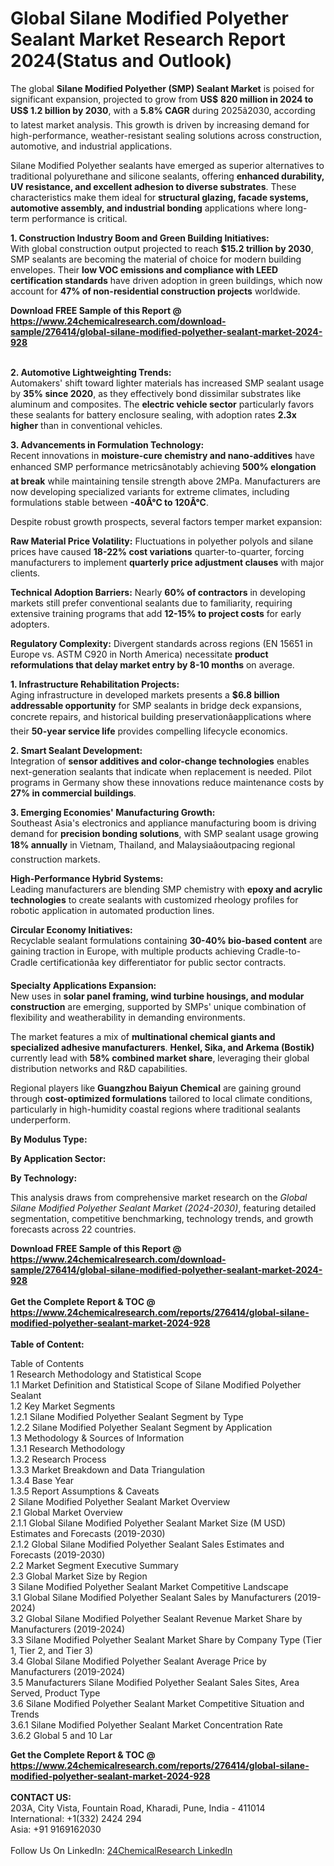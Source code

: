 <h1>Global Silane Modified Polyether Sealant Market Research Report 2024(Status and Outlook)</h1><p>The global <strong>Silane Modified Polyether (SMP) Sealant Market</strong> is poised for significant expansion, projected to grow from <strong>US$</strong> <strong>820</strong><strong> million in 2024 to US$ 1.2 billion by 2030</strong>, with a <strong>5.8% CAGR</strong> during 2025â2030, according to latest market analysis. This growth is driven by increasing demand for high-performance, weather-resistant sealing solutions across construction, automotive, and industrial applications.</p><p>Silane Modified Polyether sealants have emerged as superior alternatives to traditional polyurethane and silicone sealants, offering <strong>enhanced durability, UV resistance, and excellent adhesion to diverse substrates</strong>. These characteristics make them ideal for <strong>structural glazing, facade systems, automotive assembly, and industrial bonding</strong> applications where long-term performance is critical.</p><p><strong>1. Construction Industry Boom and Green Building Initiatives:</strong><br>
With global construction output projected to reach <strong>$15.2 trillion by 2030</strong>, SMP sealants are becoming the material of choice for modern building envelopes. Their <strong>low VOC emissions and compliance with LEED certification standards</strong> have driven adoption in green buildings, which now account for <strong>47% of non-residential construction projects</strong> worldwide.</p><div><b>Download FREE Sample of this Report @ 
            <a href="https://www.24chemicalresearch.com/download-sample/276414/global-silane-modified-polyether-sealant-market-2024-928">
            https://www.24chemicalresearch.com/download-sample/276414/global-silane-modified-polyether-sealant-market-2024-928</a></b></div><br><p><strong>2. Automotive Lightweighting Trends:</strong><br>
Automakers' shift toward lighter materials has increased SMP sealant usage by <strong>35% since 2020</strong>, as they effectively bond dissimilar substrates like aluminum and composites. The <strong>electric vehicle sector</strong> particularly favors these sealants for battery enclosure sealing, with adoption rates <strong>2.3x higher</strong> than in conventional vehicles.</p><p><strong>3. Advancements in Formulation Technology:</strong><br>
Recent innovations in <strong>moisture-cure chemistry and nano-additives</strong> have enhanced SMP performance metricsânotably achieving <strong>500% elongation at break</strong> while maintaining tensile strength above 2MPa. Manufacturers are now developing specialized variants for extreme climates, including formulations stable between <strong>-40Â°C to 120Â°C</strong>.</p><p>Despite robust growth prospects, several factors temper market expansion:</p><p><strong>Raw Material Price Volatility:</strong> Fluctuations in polyether polyols and silane prices have caused <strong>18-22% cost variations</strong> quarter-to-quarter, forcing manufacturers to implement <strong>quarterly price adjustment clauses</strong> with major clients.</p><p><strong>Technical Adoption Barriers:</strong> Nearly <strong>60% of contractors</strong> in developing markets still prefer conventional sealants due to familiarity, requiring extensive training programs that add <strong>12-15% to project costs</strong> for early adopters.</p><p><strong>Regulatory Complexity:</strong> Divergent standards across regions (EN 15651 in Europe vs. ASTM C920 in North America) necessitate <strong>product reformulations that delay market entry by 8-10 months</strong> on average.</p><p><strong>1. Infrastructure Rehabilitation Projects:</strong><br>
Aging infrastructure in developed markets presents a <strong>$6.8 billion addressable opportunity</strong> for SMP sealants in bridge deck expansions, concrete repairs, and historical building preservationâapplications where their <strong>50-year service life</strong> provides compelling lifecycle economics.</p><p><strong>2. Smart Sealant Development:</strong><br>
Integration of <strong>sensor additives and color-change technologies</strong> enables next-generation sealants that indicate when replacement is needed. Pilot programs in Germany show these innovations reduce maintenance costs by <strong>27% in commercial buildings</strong>.</p><p><strong>3. Emerging Economies' Manufacturing Growth:</strong><br>
Southeast Asia's electronics and appliance manufacturing boom is driving demand for <strong>precision bonding solutions</strong>, with SMP sealant usage growing <strong>18% annually</strong> in Vietnam, Thailand, and Malaysiaâoutpacing regional construction markets.</p><p><strong>High-Performance Hybrid Systems:</strong><br>
	Leading manufacturers are blending SMP chemistry with <strong>epoxy and acrylic technologies</strong> to create sealants with customized rheology profiles for robotic application in automated production lines.</p><p><strong>Circular Economy Initiatives:</strong><br>
	Recyclable sealant formulations containing <strong>30-40% bio-based content</strong> are gaining traction in Europe, with multiple products achieving Cradle-to-Cradle certificationâa key differentiator for public sector contracts.</p><p><strong>Specialty Applications Expansion:</strong><br>
	New uses in <strong>solar panel framing, wind turbine housings, and modular construction</strong> are emerging, supported by SMPs' unique combination of flexibility and weatherability in demanding environments.</p><p>The market features a mix of <strong>multinational chemical giants and specialized adhesive manufacturers</strong>. <strong>Henkel, Sika, and Arkema (Bostik)</strong> currently lead with <strong>58% combined market share</strong>, leveraging their global distribution networks and R&amp;D capabilities.</p><p>Regional players like <strong>Guangzhou Baiyun Chemical</strong> are gaining ground through <strong>cost-optimized formulations</strong> tailored to local climate conditions, particularly in high-humidity coastal regions where traditional sealants underperform.</p><p><strong>By Modulus Type:</strong></p><p><strong>By Application Sector:</strong></p><p><strong>By Technology:</strong></p><p>This analysis draws from comprehensive market research on the <em>Global Silane Modified Polyether Sealant Market (2024-2030)</em>, featuring detailed segmentation, competitive benchmarking, technology trends, and growth forecasts across 22 countries.</p><div><b>Download FREE Sample of this Report @ 
            <a href="https://www.24chemicalresearch.com/download-sample/276414/global-silane-modified-polyether-sealant-market-2024-928">
            https://www.24chemicalresearch.com/download-sample/276414/global-silane-modified-polyether-sealant-market-2024-928</a></b></div><br><div><b>Get the Complete Report & TOC @ 
            <a href="https://www.24chemicalresearch.com/reports/276414/global-silane-modified-polyether-sealant-market-2024-928">
            https://www.24chemicalresearch.com/reports/276414/global-silane-modified-polyether-sealant-market-2024-928</a></b></div><br>
            <b>Table of Content:</b><p>Table of Contents<br />
1 Research Methodology and Statistical Scope<br />
1.1 Market Definition and Statistical Scope of Silane Modified Polyether Sealant<br />
1.2 Key Market Segments<br />
1.2.1 Silane Modified Polyether Sealant Segment by Type<br />
1.2.2 Silane Modified Polyether Sealant Segment by Application<br />
1.3 Methodology & Sources of Information<br />
1.3.1 Research Methodology<br />
1.3.2 Research Process<br />
1.3.3 Market Breakdown and Data Triangulation<br />
1.3.4 Base Year<br />
1.3.5 Report Assumptions & Caveats<br />
2 Silane Modified Polyether Sealant Market Overview<br />
2.1 Global Market Overview<br />
2.1.1 Global Silane Modified Polyether Sealant Market Size (M USD) Estimates and Forecasts (2019-2030)<br />
2.1.2 Global Silane Modified Polyether Sealant Sales Estimates and Forecasts (2019-2030)<br />
2.2 Market Segment Executive Summary<br />
2.3 Global Market Size by Region<br />
3 Silane Modified Polyether Sealant Market Competitive Landscape<br />
3.1 Global Silane Modified Polyether Sealant Sales by Manufacturers (2019-2024)<br />
3.2 Global Silane Modified Polyether Sealant Revenue Market Share by Manufacturers (2019-2024)<br />
3.3 Silane Modified Polyether Sealant Market Share by Company Type (Tier 1, Tier 2, and Tier 3)<br />
3.4 Global Silane Modified Polyether Sealant Average Price by Manufacturers (2019-2024)<br />
3.5 Manufacturers Silane Modified Polyether Sealant Sales Sites, Area Served, Product Type<br />
3.6 Silane Modified Polyether Sealant Market Competitive Situation and Trends<br />
3.6.1 Silane Modified Polyether Sealant Market Concentration Rate<br />
3.6.2 Global 5 and 10 Lar</p><div><b>Get the Complete Report & TOC @ 
            <a href="https://www.24chemicalresearch.com/reports/276414/global-silane-modified-polyether-sealant-market-2024-928">
            https://www.24chemicalresearch.com/reports/276414/global-silane-modified-polyether-sealant-market-2024-928</a></b></div><br><b>CONTACT US:</b><br>
            203A, City Vista, Fountain Road, Kharadi, Pune, India - 411014<br>
            International: +1(332) 2424 294<br>
            Asia: +91 9169162030 <br><br>
            Follow Us On LinkedIn: <a href="https://www.linkedin.com/company/24chemicalresearch/">24ChemicalResearch LinkedIn</a>